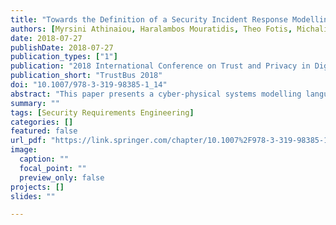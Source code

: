 ```yaml
---
title: "Towards the Definition of a Security Incident Response Modelling Language"
authors: [Myrsini Athinaiou, Haralambos Mouratidis, Theo Fotis, Michalis Pavlidis, Emmanouil Panaousis]
date: 2018-07-27
publishDate: 2018-07-27
publication_types: ["1"]
publication: "2018 International Conference on Trust and Privacy in Digital Business"
publication_short: "TrustBus 2018"
doi: "10.1007/978-3-319-98385-1_14"
abstract: "This paper presents a cyber-physical systems modelling language for capturing and describing health-based critical infrastructures. Following this practice incident response plan developers are able to model and reason about security and recovery issues in medical cyber-physical systems from a security requirements engineering perspective. Our work builds upon concepts from the Secure Tropos methodology, where in this paper we introduce novel cyber-physical concepts, relationships and properties in order to carry out analysis of incident response plans based on security requirements. We illustrate our concepts through a case study of a radiological department’s medical cyber-physical systems that have been infected with the WannaCry ransomware. Finally, we discuss how our modelling language enriches security models with incident response concepts, guiding plan developers of health-based critical infrastructures in understanding cyber-physical systems vulnerabilities and support decision making at a tactical and a strategic level, through semi-automated secure recovery analysis."
summary: ""
tags: [Security Requirements Engineering]
categories: []
featured: false
url_pdf: "https://link.springer.com/chapter/10.1007%2F978-3-319-98385-1_14"
image:
  caption: ""
  focal_point: ""
  preview_only: false
projects: []
slides: ""

---
```

